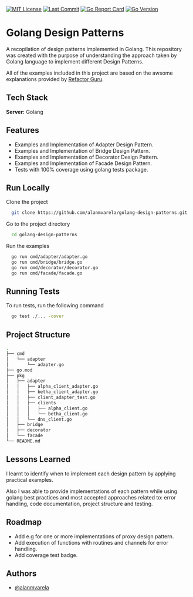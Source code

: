 [![MIT License](https://img.shields.io/badge/License-MIT-green.svg)](https://choosealicense.com/licenses/mit/)
[![Last Commit](https://img.shields.io/github/last-commit/alanmvarela/golang-design-patterns?style=flat-square)]()
[![Go Report Card](https://goreportcard.com/badge/github.com/alanmvarela/golang-design-patterns)](https://goreportcard.com/report/github.com/alanmvarela/golang-design-patterns)
[![Go Version](https://img.shields.io/github/go-mod/go-version/alanmvarela/golang-design-patterns?style=flat-square)]()

# Golang Design Patterns

A recopilation of design patterns implemented in Golang. This repository was created with the purpose of understanding the approach taken by Golang language to implement different Design Patterns.

All of the examples included in this project are based on the awsome explanations provided by [Refactor Guru](https://refactoring.guru/design-patterns/).

## Tech Stack

**Server:** Golang

## Features

- Examples and Implementation of Adapter Design Pattern.
- Examples and Implementation of Bridge Design Pattern.
- Examples and Implementation of Decorator Design Pattern.
- Examples and Implementation of Facade Design Pattern.
- Tests with 100% coverage using golang tests package.

## Run Locally

Clone the project

```bash
  git clone https://github.com/alanmvarela/golang-design-patterns.git
```

Go to the project directory

```bash
  cd golang-design-patterns
```

Run the examples

```bash
  go run cmd/adapter/adapter.go
  go run cmd/bridge/bridge.go
  go run cmd/decorator/decorator.go
  go run cmd/facade/facade.go
```

## Running Tests

To run tests, run the following command

```bash
  go test ./... -cover
```

## Project Structure

```bash
.
├── cmd
│   └── adapter
│       └── adapter.go
├── go.mod
├── pkg
│   ├── adapter
│   │   ├── alpha_client_adapter.go
│   │   ├── betha_client_adapter.go
│   │   ├── client_adapter_test.go
│   │   ├── clients
│   │   │   ├── alpha_client.go
│   │   │   └── betha_client.go
│   │   └── dns_client.go
│   ├── bridge
│   ├── decorator
│   └── facade
└── README.md
```

## Lessons Learned

I learnt to identify when to implement each design pattern by applying practical examples.

Also I was able to provide implementations of each pattern while using golang best practices and most accepted approaches related to: error handling, code documentation, project structure and testing.

## Roadmap

- Add e.g for one or more implementations of proxy design pattern.
- Add execution of functions with routines and channels for error handling.
- Add coverage test badge.

## Authors

- [@alanmvarela](https://www.github.com/alanmvarela)
